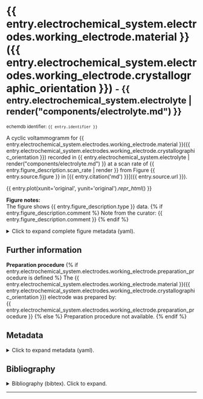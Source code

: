 # {{ entry.electrochemical_system.electrodes.working_electrode.material }}({{ entry.electrochemical_system.electrodes.working_electrode.crystallographic_orientation }}) <small>- {{ entry.electrochemical_system.electrolyte | render("components/electrolyte.md") }}</small>
<small>echemdb identifier: `{{ entry.identifier }}`</small>  

A cyclic voltammogramm for 
{{ entry.electrochemical_system.electrodes.working_electrode.material }}({{ entry.electrochemical_system.electrodes.working_electrode.crystallographic_orientation }}) 
recorded in 
{{ entry.electrochemical_system.electrolyte | render("components/electrolyte.md") }}
at a scan rate of 
{{ entry.figure_description.scan_rate | render }}
from Figure 
{{ entry.source.figure }} 
in 
[{{ entry.citation('md') }}]({{ entry.source.url }}).

<!-- TODO: It would be great if we could toggle between SI and original units. See #31. -->
<!-- TODO: Format plots. See #31. -->
{{ entry.plot(xunit='original', yunit='original')._repr_html_() }}

**Figure notes:**  
The figure shows {{ entry.figure_description.type }} data.
{% if entry.figure_description.comment %}
Note from the curator: {{ entry.figure_description.comment }}
{% endif %}
<details>
<summary>Click to expand complete figure metadata (yaml).</summary>

```yaml
{{ entry.figure_description.yaml }}
```
</details>

<!-- TODO: Make download link work, i.e., build .zip package and link to it here. See #31. 
[Download datapackage with ID-XXXXXXXX](#TODO)
-->

<!-- TODO: Style this section. See #31. -->
## Further information
**Preparation procedure**
{% if entry.electrochemical_system.electrodes.working_electrode.preparation_procedure is defined %}
The {{ entry.electrochemical_system.electrodes.working_electrode.material }}({{ entry.electrochemical_system.electrodes.working_electrode.crystallographic_orientation }}) electrode was prepared by:  
{{ entry.electrochemical_system.electrodes.working_electrode.preparation_procedure }}
{% else %}
Preparation procedure not available.
{% endif %}

## Metadata
<details>
<summary>Click to expand metadata (yaml).</summary>

```yaml
{{ entry.electrochemical_system.yaml }}
```
</details>

## Bibliography
<details>
<summary>Bibliography (bibtex). Click to expand.</summary>

```bibtex
{{ entry.bibliography.to_string('bibtex') }}
```
</details>


----

<!-- TODO: Insert links to other data which are plotted in the same figure and/or even add a plot with all data from that figure. See #31 -->
